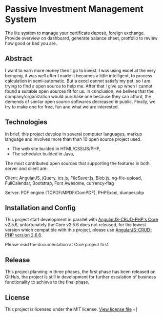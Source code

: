 # Passive Investment Management System
The lite system to manage your certificate deposit, foreign exchange. Provide overview on dashboard, generate balance sheet, protfolio to review how good or bad you are.

## Abstract
I want to earn more money then I go to invest. I was using excel at the very beinging, it was well after I made it becomes a little intelligent, to process calculation in semi-automatic. But a excel cannot satisfy my pet, so I am trying to find a open source to help me. After that I give up when I cannot found a suitable open sources fit for us. In conclusion, we belives that the company/organization would purchase one because they can afford, the demends of similar open source softwares decreased in public. Finally, we try to make one for free, fun and what we are interested.

## Technologies
In brief, this project develop in several computer languages, markup language and involves more than than 10 open source project used.
- The web site builded in HTML/CSS/JS/PHP,
- The scheduler builded in Java,

The most contributed open sources that supporting the features in both server and client are:

Client: AngularJS, jQuery, ics.js, FileSaver.js, Blob.js, ng-file-upload, FullCalendar, Bootstrap, Font Awesome, currency-flag

Server: PDF engine (TCPDF/MPDF/DomPDF), PHPExcel, dumper.php

## Installation and Config
This project start development in parallel with [AngularJS-CRUD-PHP's Core](https://github.com/keithbox/AngularJS-CRUD-PHP) v2.5.6, unfortunately the Core v2.5.6 does not released, for the lowest version which compatible with this project, please use [AngularJS-CRUD-PHP version 2.8.6](https://github.com/keithbox/AngularJS-CRUD-PHP/releases/tag/2.8.6).

Please read the documentation at Core project first.

## Release
This project planning in three phases, the first phase has been released on GitHub, the project is still in development for further escalation of business functionality to achieve to the final phase.

## License
This project is licensed under the MIT license. [View license file](https://github.com/keithbox/Passive-Investment-Management-System/blob/master/LICENSE)
=]
